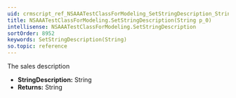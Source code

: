 ```yaml
---
uid: crmscript_ref_NSAAATestClassForModeling_SetStringDescription_String_p_0
title: NSAAATestClassForModeling.SetStringDescription(String p_0)
intellisense: NSAAATestClassForModeling.SetStringDescription
sortOrder: 8952
keywords: SetStringDescription(String)
so.topic: reference
---
```



The sales description



* **StringDescription:** String
* **Returns:** String


